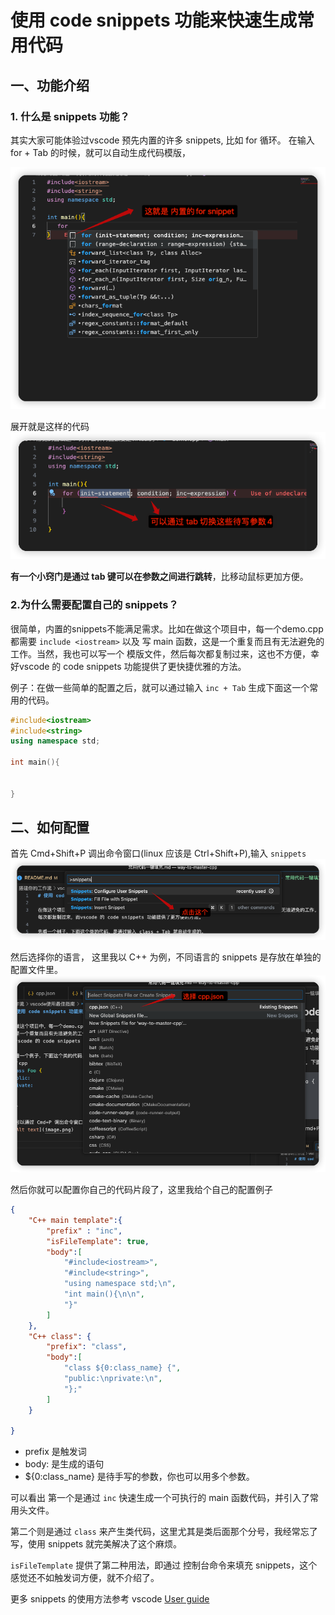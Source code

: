 # 使用 code snippets 功能来快速生成常用代码

## 一、功能介绍
### 1. 什么是 snippets 功能？
其实大家可能体验过vscode 预先内置的许多 snippets, 比如 for 循环。
在输入 for + Tab  的时候，就可以自动生成代码模版，

![Alt text](asset/image-2.png)

展开就是这样的代码
![Alt text](asset/image-3.png)

**有一个小窍门是通过 tab 键可以在参数之间进行跳转**，比移动鼠标更加方便。

### 2.为什么需要配置自己的 snippets？

很简单，内置的snippets不能满足需求。比如在做这个项目中，每一个demo.cpp 都需要 `include <iostream>` 以及 写 main 函数，这是一个重复而且有无法避免的工作。当然，我也可以写一个 模版文件，然后每次都复制过来，这也不方便，幸好vscode 的 code snippets 功能提供了更快捷优雅的方法。

例子：在做一些简单的配置之后，就可以通过输入 `inc + Tab` 生成下面这一个常用的代码。
```cpp
#include<iostream>
#include<string>
using namespace std;

int main(){


}
```

## 二、如何配置
首先 Cmd+Shift+P 调出命令窗口(linux 应该是 Ctrl+Shift+P),输入 `snippets`
![Alt text](asset/image.png)


然后选择你的语言， 这里我以 C++ 为例，不同语言的 snippets 是存放在单独的配置文件里。
![Alt text](asset/image-1.png)

然后你就可以配置你自己的代码片段了，这里我给个自己的配置例子 

```json
{
	"C++ main template":{
		"prefix" : "inc",
		"isFileTemplate": true,
		"body":[
			"#include<iostream>",
			"#include<string>",
			"using namespace std;\n",
			"int main(){\n\n",
			"}"
		]
	},
	"C++ class": {
		"prefix": "class",
		"body":[
			"class ${0:class_name} {",
			"public:\nprivate:\n",
			"};"
		]
	}

}
```
- prefix 是触发词
- body: 是生成的语句
- ${0:class_name} 是待手写的参数，你也可以用多个参数。

可以看出 第一个是通过 `inc` 快速生成一个可执行的 main 函数代码，并引入了常用头文件。

第二个则是通过 `class` 来产生类代码，这里尤其是类后面那个分号，我经常忘了写，使用 snippets 就完美解决了这个麻烦。

`isFileTemplate` 提供了第二种用法，即通过 控制台命令来填充 snippets，这个感觉还不如触发词方便，就不介绍了。

更多 snippets 的使用方法参考 vscode [User guide](https://code.visualstudio.com/docs/editor/userdefinedsnippets#:~:text=To%20create%20or%20edit%20your,should%20appear%20for%20all%20languages.)
